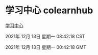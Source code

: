# 学习中心 colearnhub
[学习中心](http://59.174.25.102:56308/colearnhub/)

2021年 12月 13日 星期一 08:42:18 CST

2021年 12月 13日 星期一 00:42:18 GMT
